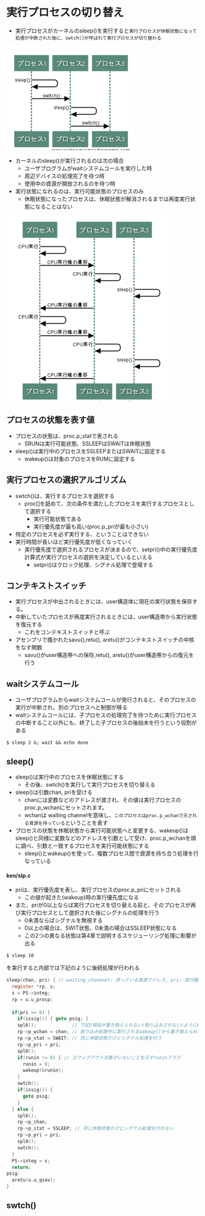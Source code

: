 # 実行プロセスの切り替え

* 実行プロセスがカーネルのsleep()を実行すると`実行プロセスが休眠状態になって処理が中断された後に、swtch()が呼ばれて実行プロセスが切り替わる`

![switch](../images/swtch.png)

* カーネルのsleep()が実行されるのは次の場合
  * ユーザプログラムがwaitシステムコールを実行した時
  * 周辺デバイスの処理完了を待つ時
  * 使用中の資源が開放されるのを待つ時
* 実行状態になれるのは、実行可能状態のプロセスのみ
  * 休眠状態になったプロセスは、休眠状態が解消されるまでは再度実行状態になることはない


![switch](../images/process_status.png)

## プロセスの状態を表す値
* プロセスの状態は、proc.p_statで表される
  * SRUNは実行可能状態、SSLEEPはSWAITは休眠状態
* sleep()は実行中のプロセスをSSLEEPまたはSWAITに設定する
  * wakeup()は対象のプロセスをRUMに設定する

## 実行プロセスの選択アルゴリズム
* swtch()は、実行するプロセスを選択する
  * proc[]を舐めて、次の条件を満たしたプロセスを実行するプロセスとして選択する
    * 実行可能状態である
    * 実行優先度が最も高い(proc.p_priが最も小さい)
* 特定のプロセスを必ず実行する、ということはできない
* 実行時間が長いほど実行優先度が低くなっていく
  * 実行優先度で選択されるプロセスが決まるので、setpri()中の実行優先度計算式が実行プロセスの選択を決定しているといえる
    * setpri()はクロック処理、シグナル処理で登場する

## コンテキストスイッチ
* 実行プロセスが中出されるときには、user構造体に現在の実行状態を保存する。
* 中断していたプロセスが再度実行されるときには、user構造帯から実行状態を復元する
  * これをコンテキストスイッチと呼ぶ
* アセンブリで搔かれたsavu(),retu(), aretu()がコンテキストスイッチの中核をなす関数
  * savu()がuser構造帯への保存,retu(), aretu()がuser構造帯からの復元を行う

## waitシステムコール
* ユーザプログラムからwaitシステムコールが発行されると、そのプロセスの実行が中断され、別のプロセスへと制御が移る
* waitシステムコールには、子プロセスの処理完了を待つために実行プロセスの中断すること以外にも、終了した子プロセスの後始末を行うという役割がある
```shell
$ sleep 2 &; wait && echo done
```

## sleep()
* sleep()は実行中のプロセスを休眠状態にする
  * その後、swtch()を実行して実行プロセスを切り替える
* sleep()は引数chan, priを受ける
  * chanには変数などのアドレスが渡され、その値は実行プロセスのproc.p_wchanにセットされます。
  * wchanは waiting channelを意味し、`このプロセスはproc.p_wchanで示される資源を持っている`ということを表す
* プロセスの状態を休眠状態から実行可能状態へと変更する、wakeup()はsleep()と同様に変数などのアドレスを引数として受け、proc.p_wchanを順に調べ、引数と一致するプロセスを実行可能状態にする
  * sleep()とwakeup()を使って、複数プロセス間で資源を持ち合う処理を行なっている

#### ken/slp.c
* priは、実行優先度を表し、実行プロセスのproc.p_priにセットされる
  * この値が起きた(wakeup)時の実行優先度になる
* また、priが0以上ならば実行プロセスを切り替える前と、そのプロセスが再び実行プロセスとして選択された後にシグナルの処理を行う
  * 0未満ならばシグナルを無視する
  * 0以上の場合は、SWIT状態、0未満の場合はSSLEEP状態になる
  * この2つの異なる状態は第4章で説明するスケジューリング処理に影響が出る
```
$ sleep 10
```
を実行すると内部では下記のように後続処理が行われる


```c
sleep(chan, pri) { // waiting_chanenel: 持っている資源アドレス, pri: 実行優先度
  register *rp, s;
  s = PS->integ;
  rp = u.u_procp;

  if(pri >= 0) {
    if(issig()) { goto psig; }
    spl6();             // 下記3項目が書き換えられない(割り込みされない)ように6に引き上げる
    rp->p_wchan = chan; // 割り込み処理中に実行されるwakeup()から書き換えられる可能性がある
    rp->p_stat = SWAIT; // 同じ休眠状態だけどシグナル処理を行う
    rp->p_pri = pri;
    spl0();
    if(runin != 0) { // スワップアウト対象がいないことを示すruninフラグ
      runin = 0;
      wakeup(&runin);
    }
    swtch();
    if(issig()) {
      goto psig;
    }
  } else {
    spl6();
    rp->p_chan;
    rp->p_stat = SSLEEP; // 同じ休眠状態だけどシグナル処理を行わない
    rp->p_pri = pri;
    spl0();
    swtch();
  }
  PS->integ = s;
  return;
psig:
  aretu(u.u_qsav);
}
```

## swtch()
